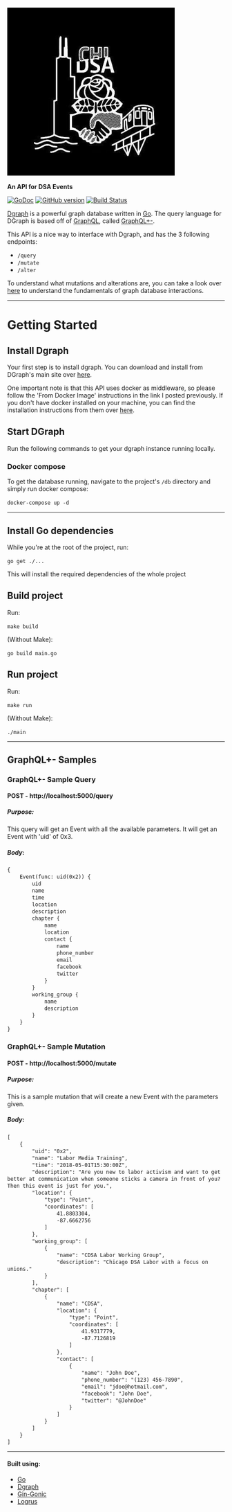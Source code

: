 ![](/logo.jpg)

**An API for DSA Events**

[![GoDoc](https://godoc.org/github.com/ChicagoDSA/DSA-Events?status.svg)](https://godoc.org/github.com/ChicagoDSA/DSA-Events)
[![GitHub version](https://badge.fury.io/gh/ChicagoDSA%2FDSA-Events.svg)](https://badge.fury.io/gh/ChicagoDSA%2FDSA-Events)
[![Build Status](https://travis-ci.org/ChicagoDSA/DSA-Events.svg?branch=master)](https://travis-ci.org/ChicagoDSA/DSA-Events)

[Dgraph](https://dgraph.io/) is a powerful graph database written in [Go](https://golang.org/). The query language for DGraph is based off of [GraphQL](http://graphql.org/), called [GraphQL+-](https://docs.dgraph.io/query-language/). 

This API is a nice way to interface with Dgraph, and has the 3 following endpoints:

- `/query`
- `/mutate`
- `/alter`

To understand what mutations and alterations are, you can take a look over [here](https://docs.dgraph.io/master/query-language/) to understand the fundamentals of graph database interactions.

---

# Getting Started

## Install Dgraph

Your first step is to install dgraph. You can download and install from DGraph's main site over [here](https://docs.dgraph.io/get-started/#step-1-install-dgraph).

One important note is that this API uses docker as middleware, so please follow the 'From Docker Image' instructions in the link I posted previously. If you don't have docker installed on your machine, you can find the installation instructions from them over [here](https://docs.docker.com/engine/installation/).

## Start DGraph

Run the following commands to get your dgraph instance running locally.

### Docker compose

To get the database running, navigate to the project's `/db` directory and simply run docker compose:

`docker-compose up -d`

---

## Install Go dependencies

While you're at the root of the project, run:

`go get ./...`

This will install the required dependencies of the whole project

## Build project

Run:

`make build`

(Without Make):

`go build main.go`

## Run project

Run:

`make run`

(Without Make):

`./main`

---

## GraphQL+- Samples

### GraphQL+- Sample Query
#### POST - http://localhost:5000/query
##### Purpose:
This query will get an Event with all the available parameters. It will get an Event with 'uid' of 0x3.
##### Body:
```
{
	Event(func: uid(0x2)) {
		uid
		name
		time
		location
		description
		chapter {
			name
			location
			contact {
				name
				phone_number
				email
				facebook
				twitter
			}
		}
		working_group {
			name
			description
		}
	}	
}
```

### GraphQL+- Sample Mutation
#### POST - http://localhost:5000/mutate
##### Purpose:
This is a sample mutation that will create a new Event with the parameters given.
##### Body:
```
[
	{
		"uid": "0x2",
		"name": "Labor Media Training",
		"time": "2018-05-01T15:30:00Z",
		"description": "Are you new to labor activism and want to get better at communication when someone sticks a camera in front of you? Then this event is just for you.",
		"location": {
			"type": "Point",
			"coordinates": [
				41.8803304,
				-87.6662756
			]
		},
		"working_group": [
			{
				"name": "CDSA Labor Working Group",
				"description": "Chicago DSA Labor with a focus on unions."
			}
		],
		"chapter": [
			{
				"name": "CDSA",
				"location": {
					"type": "Point",
					"coordinates": [
						41.9317779,
						-87.7126819
					]
				},
				"contact": [
					{
						"name": "John Doe",
						"phone_number": "(123) 456-7890",
						"email": "jdoe@hotmail.com",
						"facebook": "John Doe",
						"twitter": "@JohnDoe"
					}
				]
			}
		]
	}
]
```

---

#### Built using:
- [Go](https://golang.org/doc/)
- [Dgraph](https://docs.dgraph.io/)
- [Gin-Gonic](https://gin-gonic.github.io/gin/)
- [Logrus](https://github.com/Sirupsen/logrus)
